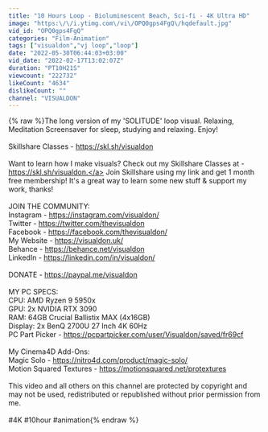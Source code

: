 ```yaml
---
title: "10 Hours Loop - Bioluminescent Beach, Sci-fi - 4K Ultra HD"
image: "https:\/\/i.ytimg.com\/vi\/OPQ0gps4FgQ\/hqdefault.jpg"
vid_id: "OPQ0gps4FgQ"
categories: "Film-Animation"
tags: ["visualdon","vj loop","loop"]
date: "2022-05-30T06:44:03+03:00"
vid_date: "2022-02-17T13:02:07Z"
duration: "PT10H21S"
viewcount: "222732"
likeCount: "4634"
dislikeCount: ""
channel: "VISUALDON"
---
```

{% raw %}The long version of my 'SOLITUDE' loop visual. Relaxing, Meditation Screensaver for sleep, studying and relaxing. Enjoy!<br /><br />Skillshare Classes - <a rel="nofollow" target="blank" href="https://skl.sh/visualdon">https://skl.sh/visualdon</a><br /><br />Want to learn how I make visuals? Check out my Skillshare Classes at - <a rel="nofollow" target="blank" href="https://skl.sh/visualdon.">https://skl.sh/visualdon.</a> Join Skillshare using my link and get 1 month free membership! It's a great way to learn some new stuff &amp; support my work, thanks!<br /><br />JOIN THE COMMUNITY:<br />Instagram - <a rel="nofollow" target="blank" href="https://instagram.com/visualdon/">https://instagram.com/visualdon/</a><br />Twitter - <a rel="nofollow" target="blank" href="https://twitter.com/thevisualdon">https://twitter.com/thevisualdon</a><br />Facebook - <a rel="nofollow" target="blank" href="https://facebook.com/thevisualdon/">https://facebook.com/thevisualdon/</a> <br />My Website - <a rel="nofollow" target="blank" href="https://visualdon.uk/">https://visualdon.uk/</a><br />Behance - <a rel="nofollow" target="blank" href="https://behance.net/visualdon">https://behance.net/visualdon</a><br />LinkedIn - <a rel="nofollow" target="blank" href="https://linkedin.com/in/visualdon/">https://linkedin.com/in/visualdon/</a><br /><br />DONATE - <a rel="nofollow" target="blank" href="https://paypal.me/visualdon">https://paypal.me/visualdon</a><br /><br />MY PC SPECS:<br />CPU: AMD Ryzen 9 5950x<br />GPU: 2x NVIDIA RTX 3090<br />RAM: 64GB Crucial Ballistix MAX (4x16GB)<br />Display: 2x BenQ 2700U 27 Inch 4K 60Hz<br />PC Part Picker - <a rel="nofollow" target="blank" href="https://pcpartpicker.com/user/Visualdon/saved/fr69cf">https://pcpartpicker.com/user/Visualdon/saved/fr69cf</a><br /><br />My Cinema4D Add-Ons:<br />Magic Solo - <a rel="nofollow" target="blank" href="https://nitro4d.com/product/magic-solo/">https://nitro4d.com/product/magic-solo/</a><br />Motion Squared Textures - <a rel="nofollow" target="blank" href="https://motionsquared.net/protextures">https://motionsquared.net/protextures</a><br /><br />This video and all others on this channel are protected by copyright and may not be used, redistributed or republished without prior permission from me.<br /><br />#4K #10hour #animation{% endraw %}
